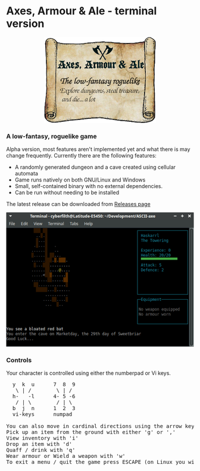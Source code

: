 # Axes, Armour & Ale - terminal version
<p align="center">
  <img width="300" height="230" src="GITscreenshots/Logo.png">
</p>

### A low-fantasy, roguelike game

Alpha version, most features aren't implemented yet and what there is may change frequently. Currently there are the following features:
 - A randomly generated dungeon and a cave created using cellular automata
 - Game runs natively on both GNU/Linux and Windows
 - Small, self-contained binary with no external dependencies.
 - Can be run without needing to be installed

The latest release can be downloaded from [Releases page](https://github.com/cyberfilth/ASCII-axe/releases/tag/Alpha40)

![Ubuntu screenshot](GITscreenshots/LinuxAAA.gif)



### Controls
Your character is controlled using either the numberpad or Vi keys.
<pre>
  y  k  u      7  8  9
   \ | /        \ | /
  h-   -l      4- 5 -6
   / | \        / | \
  b  j  n      1  2  3
  vi-keys      numpad

You can also move in cardinal directions using the arrow keys.
Pick up an item from the ground with either 'g' or ','
View inventory with 'i'
Drop an item with 'd'
Quaff / drink with 'q'
Wear armour or Wield a weapon with 'w'
To exit a menu / quit the game press ESCAPE (on Linux you will need to double-tap the ESCAPE key)
</pre>
